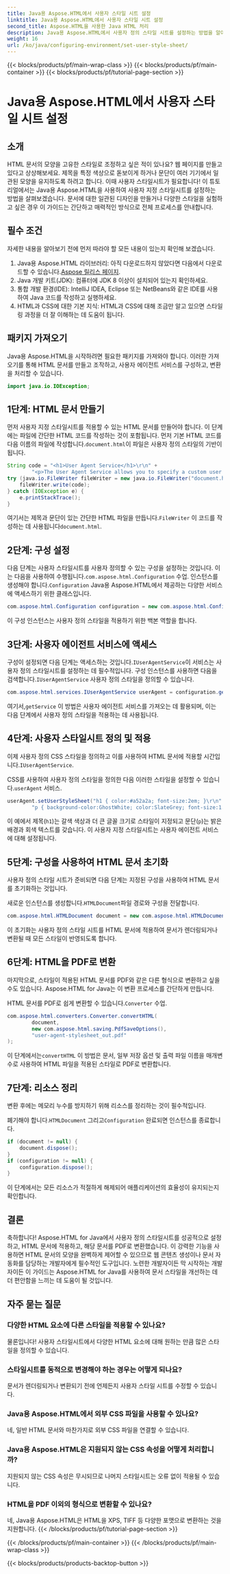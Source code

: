 ```yaml
---
title: Java용 Aspose.HTML에서 사용자 스타일 시트 설정
linktitle: Java용 Aspose.HTML에서 사용자 스타일 시트 설정
second_title: Aspose.HTML을 사용한 Java HTML 처리
description: Java용 Aspose.HTML에서 사용자 정의 스타일 시트를 설정하는 방법을 알아보고, 문서 스타일을 향상시키고 HTML을 PDF로 쉽게 변환하세요.
weight: 16
url: /ko/java/configuring-environment/set-user-style-sheet/
---
```


{{< blocks/products/pf/main-wrap-class >}}
{{< blocks/products/pf/main-container >}}
{{< blocks/products/pf/tutorial-page-section >}}

# Java용 Aspose.HTML에서 사용자 스타일 시트 설정

## 소개
HTML 문서의 모양을 고유한 스타일로 조정하고 싶은 적이 있나요? 웹 페이지를 만들고 있다고 상상해보세요. 제목을 특정 색상으로 돋보이게 하거나 문단이 여러 기기에서 일관된 모양을 유지하도록 하려고 합니다. 이때 사용자 스타일시트가 필요합니다! 이 튜토리얼에서는 Java용 Aspose.HTML을 사용하여 사용자 지정 스타일시트를 설정하는 방법을 살펴보겠습니다. 문서에 대한 일관된 디자인을 만들거나 다양한 스타일을 실험하고 싶은 경우 이 가이드는 간단하고 매력적인 방식으로 전체 프로세스를 안내합니다.
## 필수 조건
자세한 내용을 알아보기 전에 먼저 따라야 할 모든 내용이 있는지 확인해 보겠습니다.
1.  Java용 Aspose.HTML 라이브러리: 아직 다운로드하지 않았다면 다음에서 다운로드할 수 있습니다.[Aspose 릴리스 페이지](https://releases.aspose.com/html/java/).
2. Java 개발 키트(JDK): 컴퓨터에 JDK 8 이상이 설치되어 있는지 확인하세요.
3. 통합 개발 환경(IDE): IntelliJ IDEA, Eclipse 또는 NetBeans와 같은 IDE를 사용하여 Java 코드를 작성하고 실행하세요.
4. HTML과 CSS에 대한 기본 지식: HTML과 CSS에 대해 조금만 알고 있으면 스타일링 과정을 더 잘 이해하는 데 도움이 됩니다.

## 패키지 가져오기
Java용 Aspose.HTML을 시작하려면 필요한 패키지를 가져와야 합니다. 이러한 가져오기를 통해 HTML 문서를 만들고 조작하고, 사용자 에이전트 서비스를 구성하고, 변환을 처리할 수 있습니다.
```java
import java.io.IOException;
```
## 1단계: HTML 문서 만들기
먼저 사용자 지정 스타일시트를 적용할 수 있는 HTML 문서를 만들어야 합니다. 이 단계에는 파일에 간단한 HTML 코드를 작성하는 것이 포함됩니다.
 먼저 기본 HTML 코드를 다음 이름의 파일에 작성합니다.`document.html`이 파일은 사용자 정의 스타일의 기반이 됩니다.
```java
String code = "<h1>User Agent Service</h1>\r\n" +
        "<p>The User Agent Service allows you to specify a custom user stylesheet, a primary character set for the document, language, and fonts settings.</p>\r\n";
try (java.io.FileWriter fileWriter = new java.io.FileWriter("document.html")) {
    fileWriter.write(code);
} catch (IOException e) {
    e.printStackTrace();
}
```
 여기서는 제목과 문단이 있는 간단한 HTML 파일을 만듭니다.`FileWriter` 이 코드를 작성하는 데 사용됩니다`document.html`.
## 2단계: 구성 설정
다음 단계는 사용자 스타일시트를 사용자 정의할 수 있는 구성을 설정하는 것입니다. 이는 다음을 사용하여 수행됩니다.`com.aspose.html.Configuration` 수업.
 인스턴스를 생성해야 합니다.`Configuration` Java용 Aspose.HTML에서 제공하는 다양한 서비스에 액세스하기 위한 클래스입니다.
```java
com.aspose.html.Configuration configuration = new com.aspose.html.Configuration();
```
이 구성 인스턴스는 사용자 정의 스타일을 적용하기 위한 백본 역할을 합니다.
## 3단계: 사용자 에이전트 서비스에 액세스
 구성이 설정되면 다음 단계는 액세스하는 것입니다.`IUserAgentService`이 서비스는 사용자 정의 스타일시트를 설정하는 데 필수적입니다.
 구성 인스턴스를 사용하면 다음을 검색합니다.`IUserAgentService` 사용자 정의 스타일을 정의할 수 있습니다.
```java
com.aspose.html.services.IUserAgentService userAgent = configuration.getService(com.aspose.html.services.IUserAgentService.class);
```
 여기서,`getService` 이 방법은 사용자 에이전트 서비스를 가져오는 데 활용되며, 이는 다음 단계에서 사용자 정의 스타일을 적용하는 데 사용됩니다.
## 4단계: 사용자 스타일시트 정의 및 적용
 이제 사용자 정의 CSS 스타일을 정의하고 이를 사용하여 HTML 문서에 적용할 시간입니다.`IUserAgentService`.

CSS를 사용하여 사용자 정의 스타일을 정의한 다음 이러한 스타일을 설정할 수 있습니다.`userAgent` 서비스.
```java
userAgent.setUserStyleSheet("h1 { color:#a52a2a; font-size:2em; }\r\n" +
        "p { background-color:GhostWhite; color:SlateGrey; font-size:1.2em; }\r\n");
```
이 예에서 제목(`h1`)는 갈색 색상과 더 큰 글꼴 크기로 스타일이 지정되고 문단(`p`)는 밝은 배경과 회색 텍스트를 갖습니다. 이 사용자 지정 스타일시트는 사용자 에이전트 서비스에 대해 설정됩니다.
## 5단계: 구성을 사용하여 HTML 문서 초기화
사용자 정의 스타일 시트가 준비되면 다음 단계는 지정된 구성을 사용하여 HTML 문서를 초기화하는 것입니다.

 새로운 인스턴스를 생성합니다.`HTMLDocument`파일 경로와 구성을 전달합니다.
```java
com.aspose.html.HTMLDocument document = new com.aspose.html.HTMLDocument("document.html", configuration);
```
이 초기화는 사용자 정의 스타일 시트를 HTML 문서에 적용하여 문서가 렌더링되거나 변환될 때 모든 스타일이 반영되도록 합니다.
## 6단계: HTML을 PDF로 변환
마지막으로, 스타일이 적용된 HTML 문서를 PDF와 같은 다른 형식으로 변환하고 싶을 수도 있습니다. Aspose.HTML for Java는 이 변환 프로세스를 간단하게 만듭니다.

HTML 문서를 PDF로 쉽게 변환할 수 있습니다.`Converter` 수업.
```java
com.aspose.html.converters.Converter.convertHTML(
        document,
        new com.aspose.html.saving.PdfSaveOptions(),
        "user-agent-stylesheet_out.pdf"
);
```
 이 단계에서는`convertHTML` 이 방법은 문서, 일부 저장 옵션 및 출력 파일 이름을 매개변수로 사용하여 HTML 파일을 적용된 스타일로 PDF로 변환합니다.
## 7단계: 리소스 정리
변환 후에는 메모리 누수를 방지하기 위해 리소스를 정리하는 것이 필수적입니다.

 폐기해야 합니다.`HTMLDocument` 그리고`Configuration` 완료되면 인스턴스를 종료합니다.
```java
if (document != null) {
    document.dispose();
}
if (configuration != null) {
    configuration.dispose();
}
```
이 단계에서는 모든 리소스가 적절하게 해제되어 애플리케이션의 효율성이 유지되는지 확인합니다.

## 결론
축하합니다! Aspose.HTML for Java에서 사용자 정의 스타일시트를 성공적으로 설정하고, HTML 문서에 적용하고, 해당 문서를 PDF로 변환했습니다. 이 강력한 기능을 사용하면 HTML 문서의 모양을 완벽하게 제어할 수 있으므로 웹 콘텐츠 생성이나 문서 자동화를 담당하는 개발자에게 필수적인 도구입니다. 노련한 개발자이든 막 시작하는 개발자이든 이 가이드는 Aspose.HTML for Java를 사용하여 문서 스타일을 개선하는 데 더 편안함을 느끼는 데 도움이 될 것입니다.
## 자주 묻는 질문
### 다양한 HTML 요소에 다른 스타일을 적용할 수 있나요?  
물론입니다! 사용자 스타일시트에서 다양한 HTML 요소에 대해 원하는 만큼 많은 스타일을 정의할 수 있습니다.
### 스타일시트를 동적으로 변경해야 하는 경우는 어떻게 되나요?  
문서가 렌더링되거나 변환되기 전에 언제든지 사용자 스타일 시트를 수정할 수 있습니다.
### Java용 Aspose.HTML에서 외부 CSS 파일을 사용할 수 있나요?  
네, 일반 HTML 문서와 마찬가지로 외부 CSS 파일을 연결할 수 있습니다.
### Java용 Aspose.HTML은 지원되지 않는 CSS 속성을 어떻게 처리합니까?  
지원되지 않는 CSS 속성은 무시되므로 나머지 스타일시트는 오류 없이 적용될 수 있습니다.
### HTML을 PDF 이외의 형식으로 변환할 수 있나요?  
네, Java용 Aspose.HTML은 HTML을 XPS, TIFF 등 다양한 포맷으로 변환하는 것을 지원합니다.
{{< /blocks/products/pf/tutorial-page-section >}}

{{< /blocks/products/pf/main-container >}}
{{< /blocks/products/pf/main-wrap-class >}}

{{< blocks/products/products-backtop-button >}}
